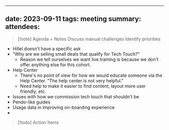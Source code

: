 
---
date: 2023-09-11
tags: meeting
summary: 
attendees: 
---

> [!note] Agenda + Notes
> Discuss manual challenges
> Identify priorities

- Hillel doesn't have a specific ask
- "Why are we selling small deals that qualify for Tech Touch?"
	- Reason we tell ourselves we want live training is because we don't offer anything else for this cohort.
- Help Center
	- There's no point of view for how we would educate someone via the Help Center. "The help center is not very helpful."
	- Need help to make it easier to find content, layout more user friendly, etc.
- Issues with how we commission tech touch that shouldn't be
- Pendo-like guides  
- Usage data in improving on-boarding experience
- 

> [!todo] Action Items

